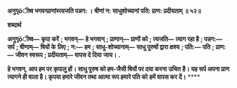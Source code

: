 **अनुगृöीष्व भगवन्प्राणांस्त्यजति पन्नग: ।** **षीणां न: साधुशोच्यानां पति: प्राण: प्रदीयताम् ॥ ५२॥** 

**शब्दार्थ** 

**अनुगृöीष्व—** **कृपा करें** **; भगवन्—** **हे भगवान्** **; प्राणान्—** **प्राणों को** **; त्यजति—** **त्याग रहा है** **; पन्नग:—** **सर्प** **; षीणाम्—** **षियों के** **लिए** **; न:—** **हम** **; साधु-शोच्यानाम्—** **साधु पुरुषों द्वारा क्षश्य** **; पति:—** **पति** **; प्राण:—** **जीवन स्वरूप** **; प्रदीयताम्—** **वापस दे दिया** **जाय।** **.** 

**हे भगवन्, आप हम पर कृपालु हों। साधु पुरुष को हम-जैसी षियों पर दया करना उचित** **है। यह सर्प अपना प्राण त्यागने ही वाला है। कृपया हमारे जीवन तथा आत्मा रूप हमारे पति को** **हमें वापस कर दें।** **** 